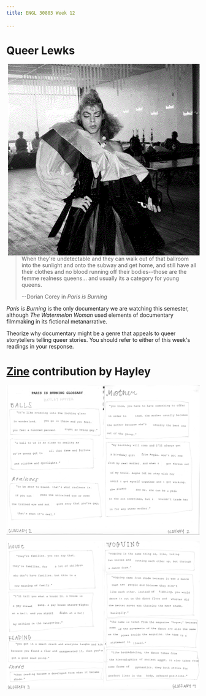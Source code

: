```yaml
---
title: ENGL 30803 Week 12

---
```

# Queer Lewks
<img src="/paris.png" alt="Venus Xtravaganza models in this still from Paris is Burning." style="float:right" >

> When they're undetectable and they can walk out of that ballroom into the sunlight and onto the subway and get home, and still have all their clothes and no blood running off their bodies--those are the femme realness queens... and usually its a category for young queens.
>
> --Dorian Corey in *Paris is Burning*

*Paris is Burning* is the only documentary we are watching this semester, although *The Watermelon Woman* used elements of documentary filmmaking in its fictional metanarrative.

Theorize why documentary might be a genre that appeals to queer storytellers telling queer stories. You should refer to either of this week's readings in your response.

# [Zine](@/teaching/engl30803/zine.md) contribution by Hayley

![Page 1 of Hayley's zine](/glossary1.png)

![Page 2 of Hayley's zine](/glossary2.png)

